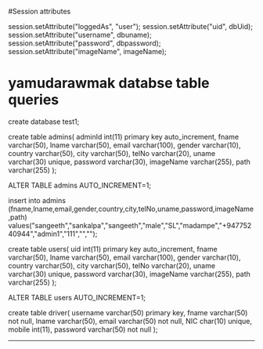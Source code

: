 #Session attributes

session.setAttribute("loggedAs", "user");
session.setAttribute("uid", dbUid);
session.setAttribute("username", dbuname);
session.setAttribute("password", dbpassword);
session.setAttribute("imageName", imageName);


# yamudarawmak databse table queries

create database test1;


create table admins(
adminId int(11) primary key auto_increment,
fname varchar(50),
lname varchar(50),
email varchar(100),
gender varchar(10),
country varchar(50),
city varchar(50),
telNo varchar(20),
uname varchar(30) unique,
password varchar(30),
imageName varchar(255),
path varchar(255)
);

ALTER TABLE admins AUTO_INCREMENT=1;

insert into admins (fname,lname,email,gender,country,city,telNo,uname,password,imageName,path) values("sangeeth","sankalpa","sangeeth","male","SL","madampe","+94775240944","admin1","111","","");

create table users(
uid int(11) primary key auto_increment,
fname varchar(50),
lname varchar(50),
email varchar(100),
gender varchar(10),
country varchar(50),
city varchar(50),
telNo varchar(20),
uname varchar(30) unique,
password varchar(30),
imageName varchar(255),
path varchar(255)
);

ALTER TABLE users AUTO_INCREMENT=1;

create table driver(
username varchar(50) primary key,
fname varchar(50) not null,
lname varchar(50),
email varchar(50) not null,
NIC char(10) unique,
mobile int(11),
password varchar(50) not null
);









--------------------------


